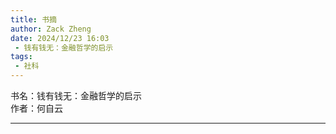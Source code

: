 ```yaml
---
title: 书摘
author: Zack Zheng
date: 2024/12/23 16:03
 - 钱有钱无：金融哲学的启示
tags:
 - 社科
---
```



书名：钱有钱无：金融哲学的启示      
作者：何自云      

----------------------------------------






